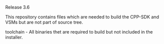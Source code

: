 Release 3.6

This repository contains files which are needed to build the CPP-SDK and VSMs but are not part of source tree.

toolchain - All binaries thet are required to build but not included in the installer.